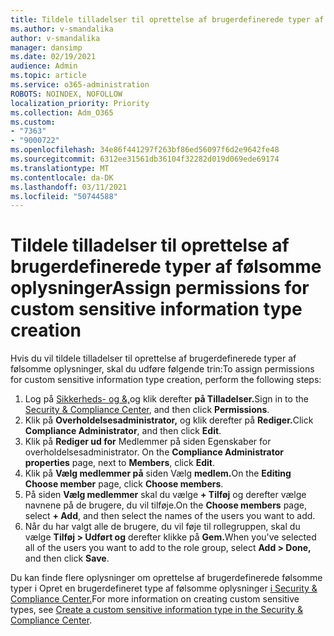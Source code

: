 ```yaml
---
title: Tildele tilladelser til oprettelse af brugerdefinerede typer af følsomme oplysninger
ms.author: v-smandalika
author: v-smandalika
manager: dansimp
ms.date: 02/19/2021
audience: Admin
ms.topic: article
ms.service: o365-administration
ROBOTS: NOINDEX, NOFOLLOW
localization_priority: Priority
ms.collection: Adm_O365
ms.custom:
- "7363"
- "9000722"
ms.openlocfilehash: 34e86f441297f263bf86ed56097f6d2e9642fe48
ms.sourcegitcommit: 6312ee31561db36104f32282d019d069ede69174
ms.translationtype: MT
ms.contentlocale: da-DK
ms.lasthandoff: 03/11/2021
ms.locfileid: "50744588"
---
```

# <a name="assign-permissions-for-custom-sensitive-information-type-creation"></a><span data-ttu-id="90ffd-102">Tildele tilladelser til oprettelse af brugerdefinerede typer af følsomme oplysninger</span><span class="sxs-lookup"><span data-stu-id="90ffd-102">Assign permissions for custom sensitive information type creation</span></span>

<span data-ttu-id="90ffd-103">Hvis du vil tildele tilladelser til oprettelse af brugerdefinerede typer af følsomme oplysninger, skal du udføre følgende trin:</span><span class="sxs-lookup"><span data-stu-id="90ffd-103">To assign permissions for custom sensitive information type creation, perform the following steps:</span></span>

1. <span data-ttu-id="90ffd-104">Log på [Sikkerheds- og &,](https://sip.protection.office.com/)og klik derefter **på Tilladelser.**</span><span class="sxs-lookup"><span data-stu-id="90ffd-104">Sign in to the [Security & Compliance Center](https://sip.protection.office.com/), and then click **Permissions**.</span></span>
2. <span data-ttu-id="90ffd-105">Klik på **Overholdelsesadministrator,** og klik derefter på **Rediger.**</span><span class="sxs-lookup"><span data-stu-id="90ffd-105">Click **Compliance Administrator**, and then click **Edit**.</span></span>
3. <span data-ttu-id="90ffd-106">Klik på **Rediger ud for** Medlemmer på siden Egenskaber for overholdelsesadministrator.  </span><span class="sxs-lookup"><span data-stu-id="90ffd-106">On the **Compliance Administrator properties** page, next to **Members**, click **Edit**.</span></span>
4. <span data-ttu-id="90ffd-107">Klik på **Vælg medlemmer på** siden Vælg **medlem.**</span><span class="sxs-lookup"><span data-stu-id="90ffd-107">On the **Editing Choose member** page, click **Choose members**.</span></span>
5. <span data-ttu-id="90ffd-108">På siden **Vælg medlemmer** skal du vælge **+ Tilføj** og derefter vælge navnene på de brugere, du vil tilføje.</span><span class="sxs-lookup"><span data-stu-id="90ffd-108">On the **Choose members** page, select **+ Add**, and then select the names of the users you want to add.</span></span>
6. <span data-ttu-id="90ffd-109">Når du har valgt alle de brugere, du vil føje til rollegruppen, skal du vælge **Tilføj > Udført og** derefter klikke på **Gem.**</span><span class="sxs-lookup"><span data-stu-id="90ffd-109">When you've selected all of the users you want to add to the role group, select **Add > Done,** and then click **Save**.</span></span>

<span data-ttu-id="90ffd-110">Du kan finde flere oplysninger om oprettelse af brugerdefinerede følsomme typer i Opret en brugerdefineret type af følsomme oplysninger [i Security & Compliance Center.](https://docs.microsoft.com/microsoft-365/compliance/create-a-custom-sensitive-information-type)</span><span class="sxs-lookup"><span data-stu-id="90ffd-110">For more information on creating custom sensitive types, see [Create a custom sensitive information type in the Security & Compliance Center](https://docs.microsoft.com/microsoft-365/compliance/create-a-custom-sensitive-information-type).</span></span>